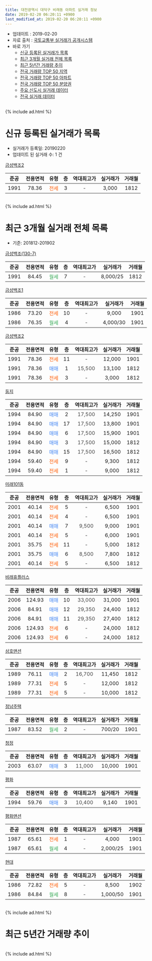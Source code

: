 ```yaml
---
title: 대전광역시 대덕구 비래동 아파트 실거래 정보
date: 2019-02-20 06:20:11 +0900
last_modified_at: 2019-02-20 06:20:11 +0900
---
```


* 업데이트 : 2019-02-20
* 자료 출처 : [국토교통부 실거래가 공개시스템](http://rt.molit.go.kr)
* 바로 가기
    * [신규 등록된 실거래가 목록](#신규-등록된-실거래가-목록)
    * [최근 3개월 실거래 전체 목록](#최근-3개월-실거래-전체-목록)
    * [최근 5년간 거래량 추이](#최근-5년간-거래량-추이)
    * [전국 거래량 TOP 50 지역](https://inasie.github.io/apt-trade-info/최근-3개월-전국에서-가장-거래가-많이-발생한-지역)
    * [전국 거래량 TOP 50 아파트](https://inasie.github.io/apt-trade-info/최근-3개월-전국에서-가장-거래가-많이-발생한-아파트)
    * [전국 거래량 TOP 50 분양권](https://inasie.github.io/apt-trade-info/최근-3개월-전국에서-가장-거래가-많이-발생한-분양권)
    * [주요 신도시 실거래 데이터](https://inasie.github.io/apt-trade-info/주요-신도시)
    * [전국 실거래 데이터](https://inasie.github.io/apt-trade-info/전국)
<br>
{% include ad.html %}
<br>

# 신규 등록된 실거래가 목록
* 실거래가 등록일: 20190220
* 업데이트 된 실거래 수: 1 건


[금성백조2](https://search.naver.com/search.naver?query=%EB%8C%80%EC%A0%84%EA%B4%91%EC%97%AD%EC%8B%9C+%EB%8C%80%EB%8D%95%EA%B5%AC+%EB%B9%84%EB%9E%98%EB%8F%99+%EA%B8%88%EC%84%B1%EB%B0%B1%EC%A1%B02)

|준공|전용면적|유형|층|역대최고가|실거래가|거래월|
|:---:|:---:|:---:|:---:|:---:|:---:|:---:|
|1991|78.36|<span style="color:#ff5a00">전세</span>|3|<span style="color:#444444">-</span>|3,000|1812|


<br>
{% include ad.html %}
<br>

# 최근 3개월 실거래 전체 목록
* 기준: 201812-201902


[금성백조(130-7)](https://search.naver.com/search.naver?query=%EB%8C%80%EC%A0%84%EA%B4%91%EC%97%AD%EC%8B%9C+%EB%8C%80%EB%8D%95%EA%B5%AC+%EB%B9%84%EB%9E%98%EB%8F%99+%EA%B8%88%EC%84%B1%EB%B0%B1%EC%A1%B0%28130-7%29)

|준공|전용면적|유형|층|역대최고가|실거래가|거래월|
|:---:|:---:|:---:|:---:|:---:|:---:|:---:|
|1991|84.45|<span style="color:#34a853">월세</span>|7|<span style="color:#444444">-</span>|8,000/25|1812|

[금성백조1](https://search.naver.com/search.naver?query=%EB%8C%80%EC%A0%84%EA%B4%91%EC%97%AD%EC%8B%9C+%EB%8C%80%EB%8D%95%EA%B5%AC+%EB%B9%84%EB%9E%98%EB%8F%99+%EA%B8%88%EC%84%B1%EB%B0%B1%EC%A1%B01)

|준공|전용면적|유형|층|역대최고가|실거래가|거래월|
|:---:|:---:|:---:|:---:|:---:|:---:|:---:|
|1986|73.20|<span style="color:#ff5a00">전세</span>|10|<span style="color:#444444">-</span>|9,000|1901|
|1986|76.35|<span style="color:#34a853">월세</span>|4|<span style="color:#444444">-</span>|4,000/30|1901|

[금성백조2](https://search.naver.com/search.naver?query=%EB%8C%80%EC%A0%84%EA%B4%91%EC%97%AD%EC%8B%9C+%EB%8C%80%EB%8D%95%EA%B5%AC+%EB%B9%84%EB%9E%98%EB%8F%99+%EA%B8%88%EC%84%B1%EB%B0%B1%EC%A1%B02)

|준공|전용면적|유형|층|역대최고가|실거래가|거래월|
|:---:|:---:|:---:|:---:|:---:|:---:|:---:|
|1991|78.36|<span style="color:#ff5a00">전세</span>|11|<span style="color:#444444">-</span>|12,000|1901|
|1991|78.36|<span style="color:#4285f3">매매</span>|1|<span style="color:#444444">15,500</span>|13,100|1812|
|1991|78.36|<span style="color:#ff5a00">전세</span>|3|<span style="color:#444444">-</span>|3,000|1812|

[둥지](https://search.naver.com/search.naver?query=%EB%8C%80%EC%A0%84%EA%B4%91%EC%97%AD%EC%8B%9C+%EB%8C%80%EB%8D%95%EA%B5%AC+%EB%B9%84%EB%9E%98%EB%8F%99+%EB%91%A5%EC%A7%80)

|준공|전용면적|유형|층|역대최고가|실거래가|거래월|
|:---:|:---:|:---:|:---:|:---:|:---:|:---:|
|1994|84.90|<span style="color:#4285f3">매매</span>|2|<span style="color:#444444">17,500</span>|14,250|1901|
|1994|84.90|<span style="color:#4285f3">매매</span>|17|<span style="color:#444444">17,500</span>|13,800|1901|
|1994|84.90|<span style="color:#4285f3">매매</span>|6|<span style="color:#444444">17,500</span>|15,900|1901|
|1994|84.90|<span style="color:#4285f3">매매</span>|3|<span style="color:#444444">17,500</span>|15,000|1812|
|1994|84.90|<span style="color:#4285f3">매매</span>|15|<span style="color:#444444">17,500</span>|16,500|1812|
|1994|59.40|<span style="color:#ff5a00">전세</span>|9|<span style="color:#444444">-</span>|9,300|1812|
|1994|59.40|<span style="color:#ff5a00">전세</span>|1|<span style="color:#444444">-</span>|9,000|1812|

[미래101동](https://search.naver.com/search.naver?query=%EB%8C%80%EC%A0%84%EA%B4%91%EC%97%AD%EC%8B%9C+%EB%8C%80%EB%8D%95%EA%B5%AC+%EB%B9%84%EB%9E%98%EB%8F%99+%EB%AF%B8%EB%9E%98101%EB%8F%99)

|준공|전용면적|유형|층|역대최고가|실거래가|거래월|
|:---:|:---:|:---:|:---:|:---:|:---:|:---:|
|2001|40.14|<span style="color:#ff5a00">전세</span>|5|<span style="color:#444444">-</span>|6,500|1901|
|2001|40.14|<span style="color:#ff5a00">전세</span>|4|<span style="color:#444444">-</span>|6,500|1901|
|2001|40.14|<span style="color:#4285f3">매매</span>|7|<span style="color:#444444">9,500</span>|9,000|1901|
|2001|40.14|<span style="color:#ff5a00">전세</span>|5|<span style="color:#444444">-</span>|6,000|1901|
|2001|35.75|<span style="color:#ff5a00">전세</span>|11|<span style="color:#444444">-</span>|5,000|1812|
|2001|35.75|<span style="color:#4285f3">매매</span>|6|<span style="color:#444444">8,500</span>|7,800|1812|
|2001|40.14|<span style="color:#ff5a00">전세</span>|5|<span style="color:#444444">-</span>|6,500|1812|

[비래휴플러스](https://search.naver.com/search.naver?query=%EB%8C%80%EC%A0%84%EA%B4%91%EC%97%AD%EC%8B%9C+%EB%8C%80%EB%8D%95%EA%B5%AC+%EB%B9%84%EB%9E%98%EB%8F%99+%EB%B9%84%EB%9E%98%ED%9C%B4%ED%94%8C%EB%9F%AC%EC%8A%A4)

|준공|전용면적|유형|층|역대최고가|실거래가|거래월|
|:---:|:---:|:---:|:---:|:---:|:---:|:---:|
|2006|124.93|<span style="color:#4285f3">매매</span>|10|<span style="color:#444444">33,000</span>|31,000|1901|
|2006|84.91|<span style="color:#4285f3">매매</span>|12|<span style="color:#444444">29,350</span>|24,400|1812|
|2006|84.91|<span style="color:#4285f3">매매</span>|11|<span style="color:#444444">29,350</span>|27,400|1812|
|2006|124.93|<span style="color:#ff5a00">전세</span>|6|<span style="color:#444444">-</span>|24,000|1812|
|2006|124.93|<span style="color:#ff5a00">전세</span>|6|<span style="color:#444444">-</span>|24,000|1812|

[삼호맨션](https://search.naver.com/search.naver?query=%EB%8C%80%EC%A0%84%EA%B4%91%EC%97%AD%EC%8B%9C+%EB%8C%80%EB%8D%95%EA%B5%AC+%EB%B9%84%EB%9E%98%EB%8F%99+%EC%82%BC%ED%98%B8%EB%A7%A8%EC%85%98)

|준공|전용면적|유형|층|역대최고가|실거래가|거래월|
|:---:|:---:|:---:|:---:|:---:|:---:|:---:|
|1989|76.11|<span style="color:#4285f3">매매</span>|2|<span style="color:#444444">16,700</span>|11,450|1812|
|1989|77.31|<span style="color:#ff5a00">전세</span>|5|<span style="color:#444444">-</span>|12,000|1812|
|1989|77.31|<span style="color:#ff5a00">전세</span>|5|<span style="color:#444444">-</span>|10,000|1812|

[정남주택](https://search.naver.com/search.naver?query=%EB%8C%80%EC%A0%84%EA%B4%91%EC%97%AD%EC%8B%9C+%EB%8C%80%EB%8D%95%EA%B5%AC+%EB%B9%84%EB%9E%98%EB%8F%99+%EC%A0%95%EB%82%A8%EC%A3%BC%ED%83%9D)

|준공|전용면적|유형|층|역대최고가|실거래가|거래월|
|:---:|:---:|:---:|:---:|:---:|:---:|:---:|
|1987|83.52|<span style="color:#34a853">월세</span>|2|<span style="color:#444444">-</span>|700/20|1901|

[청정](https://search.naver.com/search.naver?query=%EB%8C%80%EC%A0%84%EA%B4%91%EC%97%AD%EC%8B%9C+%EB%8C%80%EB%8D%95%EA%B5%AC+%EB%B9%84%EB%9E%98%EB%8F%99+%EC%B2%AD%EC%A0%95)

|준공|전용면적|유형|층|역대최고가|실거래가|거래월|
|:---:|:---:|:---:|:---:|:---:|:---:|:---:|
|2003|63.07|<span style="color:#4285f3">매매</span>|3|<span style="color:#444444">11,000</span>|10,000|1901|

[평화](https://search.naver.com/search.naver?query=%EB%8C%80%EC%A0%84%EA%B4%91%EC%97%AD%EC%8B%9C+%EB%8C%80%EB%8D%95%EA%B5%AC+%EB%B9%84%EB%9E%98%EB%8F%99+%ED%8F%89%ED%99%94)

|준공|전용면적|유형|층|역대최고가|실거래가|거래월|
|:---:|:---:|:---:|:---:|:---:|:---:|:---:|
|1994|59.76|<span style="color:#4285f3">매매</span>|3|<span style="color:#444444">10,400</span>|9,140|1901|

[평화맨션](https://search.naver.com/search.naver?query=%EB%8C%80%EC%A0%84%EA%B4%91%EC%97%AD%EC%8B%9C+%EB%8C%80%EB%8D%95%EA%B5%AC+%EB%B9%84%EB%9E%98%EB%8F%99+%ED%8F%89%ED%99%94%EB%A7%A8%EC%85%98)

|준공|전용면적|유형|층|역대최고가|실거래가|거래월|
|:---:|:---:|:---:|:---:|:---:|:---:|:---:|
|1987|65.61|<span style="color:#ff5a00">전세</span>|1|<span style="color:#444444">-</span>|4,000|1901|
|1987|65.61|<span style="color:#34a853">월세</span>|4|<span style="color:#444444">-</span>|2,000/25|1901|

[현대](https://search.naver.com/search.naver?query=%EB%8C%80%EC%A0%84%EA%B4%91%EC%97%AD%EC%8B%9C+%EB%8C%80%EB%8D%95%EA%B5%AC+%EB%B9%84%EB%9E%98%EB%8F%99+%ED%98%84%EB%8C%80)

|준공|전용면적|유형|층|역대최고가|실거래가|거래월|
|:---:|:---:|:---:|:---:|:---:|:---:|:---:|
|1986|72.82|<span style="color:#ff5a00">전세</span>|5|<span style="color:#444444">-</span>|8,500|1902|
|1986|84.84|<span style="color:#34a853">월세</span>|8|<span style="color:#444444">-</span>|1,000/50|1901|


<br>
{% include ad.html %}
<br>

# 최근 5년간 거래량 추이


<div style="width:100%;">
    <canvas id="deal_progress" height="200"></canvas>
</div>

<script>
new Chart(document.getElementById("deal_progress"), {
    type: 'line',
    data: {
        labels: ['201402','201403','201404','201405','201406','201407','201408','201409','201410','201411','201412','201501','201502','201503','201504','201505','201506','201507','201508','201509','201510','201511','201512','201601','201602','201603','201604','201605','201606','201607','201608','201609','201610','201611','201612','201701','201702','201703','201704','201705','201706','201707','201708','201709','201710','201711','201712','201801','201802','201803','201804','201805','201806','201807','201808','201809','201810','201811','201812','201901','201902'],
        datasets: [{
            label: '매매',
            pointRadius: 1,
            data: [17, 24, 13, 13, 18, 16, 14, 22, 21, 13, 9, 21, 8, 32, 24, 19, 13, 19, 15, 21, 16, 12, 16, 19, 6, 20, 20, 9, 10, 15, 11, 19, 24, 11, 11, 10, 17, 22, 15, 16, 24, 14, 12, 12, 11, 10, 6, 11, 17, 23, 7, 11, 14, 7, 11, 16, 13, 6, 7, 7, 0],
            borderColor: "rgba(255, 201, 14, 1)",
            backgroundColor: "rgba(255, 201, 14, 0.5)",
            fill: false,
            lineTension: 0
        },{
            label: '전월세',
            pointRadius: 1,
            data: [15, 13, 6, 14, 6, 9, 13, 17, 12, 14, 5, 7, 14, 10, 11, 14, 10, 7, 11, 5, 11, 5, 8, 14, 10, 11, 6, 7, 7, 12, 12, 9, 8, 10, 7, 5, 11, 11, 12, 8, 10, 6, 4, 6, 8, 10, 11, 7, 4, 10, 6, 6, 6, 5, 2, 12, 12, 8, 10, 10, 1],
            borderColor: "rgba(0, 141, 185, 1)",
            backgroundColor: "rgba(0, 141, 185, 0.5)",
            fill: false,
            lineTension: 0
        }
        ]
    },
    options: {
        responsive: true,
        title: {
            display: false
        },
        tooltips: {
            mode: 'index',
            intersect: false
        },
        hover: {
            mode: 'nearest',
            intersect: true
        },
        scales: {
            xAxes: [{
                display: true,
                scaleLabel: {
                    display: true,
                    labelString: '년/월'
                }
            }],
            yAxes: [{
                display: true,
                ticks: {
                    suggestedMin: 0,
                },
                scaleLabel: {
                    display: true,
                    labelString: '실거래 수'
                }
            }]
        }
    }
});

</script>


<br>
{% include ad.html %}
<br>

